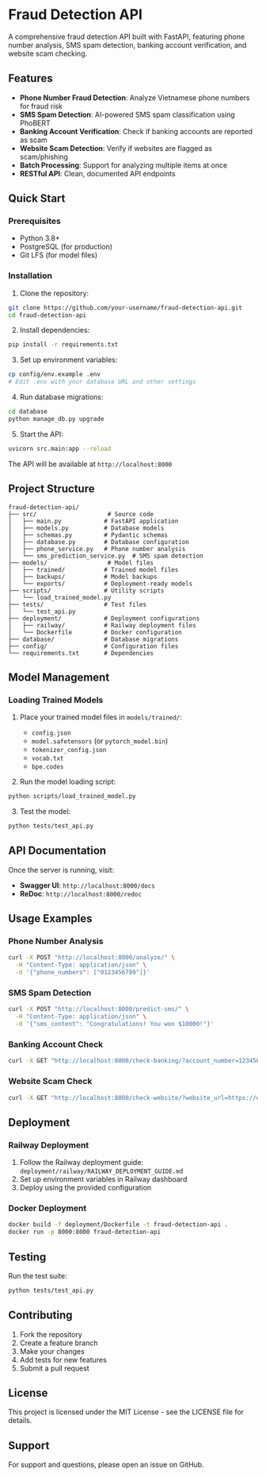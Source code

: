 # Fraud Detection API

A comprehensive fraud detection API built with FastAPI, featuring phone number analysis, SMS spam detection, banking account verification, and website scam checking.

## Features

- **Phone Number Fraud Detection**: Analyze Vietnamese phone numbers for fraud risk
- **SMS Spam Detection**: AI-powered SMS spam classification using PhoBERT
- **Banking Account Verification**: Check if banking accounts are reported as scam
- **Website Scam Detection**: Verify if websites are flagged as scam/phishing
- **Batch Processing**: Support for analyzing multiple items at once
- **RESTful API**: Clean, documented API endpoints

## Quick Start

### Prerequisites

- Python 3.8+
- PostgreSQL (for production)
- Git LFS (for model files)

### Installation

1. Clone the repository:
```bash
git clone https://github.com/your-username/fraud-detection-api.git
cd fraud-detection-api
```

2. Install dependencies:
```bash
pip install -r requirements.txt
```

3. Set up environment variables:
```bash
cp config/env.example .env
# Edit .env with your database URL and other settings
```

4. Run database migrations:
```bash
cd database
python manage_db.py upgrade
```

5. Start the API:
```bash
uvicorn src.main:app --reload
```

The API will be available at `http://localhost:8000`

## Project Structure

```
fraud-detection-api/
├── src/                    # Source code
│   ├── main.py            # FastAPI application
│   ├── models.py          # Database models
│   ├── schemas.py         # Pydantic schemas
│   ├── database.py        # Database configuration
│   ├── phone_service.py   # Phone number analysis
│   └── sms_prediction_service.py  # SMS spam detection
├── models/                 # Model files
│   ├── trained/           # Trained model files
│   ├── backups/           # Model backups
│   └── exports/           # Deployment-ready models
├── scripts/               # Utility scripts
│   └── load_trained_model.py
├── tests/                 # Test files
│   └── test_api.py
├── deployment/            # Deployment configurations
│   ├── railway/           # Railway deployment files
│   └── Dockerfile         # Docker configuration
├── database/              # Database migrations
├── config/                # Configuration files
└── requirements.txt       # Dependencies
```

## Model Management

### Loading Trained Models

1. Place your trained model files in `models/trained/`:
   - `config.json`
   - `model.safetensors` (or `pytorch_model.bin`)
   - `tokenizer_config.json`
   - `vocab.txt`
   - `bpe.codes`

2. Run the model loading script:
```bash
python scripts/load_trained_model.py
```

3. Test the model:
```bash
python tests/test_api.py
```

## API Documentation

Once the server is running, visit:
- **Swagger UI**: `http://localhost:8000/docs`
- **ReDoc**: `http://localhost:8000/redoc`

## Usage Examples

### Phone Number Analysis
```bash
curl -X POST "http://localhost:8000/analyze/" \
  -H "Content-Type: application/json" \
  -d '{"phone_numbers": ["0123456789"]}'
```

### SMS Spam Detection
```bash
curl -X POST "http://localhost:8000/predict-sms/" \
  -H "Content-Type: application/json" \
  -d '{"sms_content": "Congratulations! You won $10000!"}'
```

### Banking Account Check
```bash
curl -X GET "http://localhost:8000/check-banking/?account_number=123456789&bank_name=Vietcombank"
```

### Website Scam Check
```bash
curl -X GET "http://localhost:8000/check-website/?website_url=https://example.com"
```

## Deployment

### Railway Deployment

1. Follow the Railway deployment guide: `deployment/railway/RAILWAY_DEPLOYMENT_GUIDE.md`
2. Set up environment variables in Railway dashboard
3. Deploy using the provided configuration

### Docker Deployment

```bash
docker build -f deployment/Dockerfile -t fraud-detection-api .
docker run -p 8000:8000 fraud-detection-api
```

## Testing

Run the test suite:
```bash
python tests/test_api.py
```

## Contributing

1. Fork the repository
2. Create a feature branch
3. Make your changes
4. Add tests for new features
5. Submit a pull request

## License

This project is licensed under the MIT License - see the LICENSE file for details.

## Support

For support and questions, please open an issue on GitHub.

